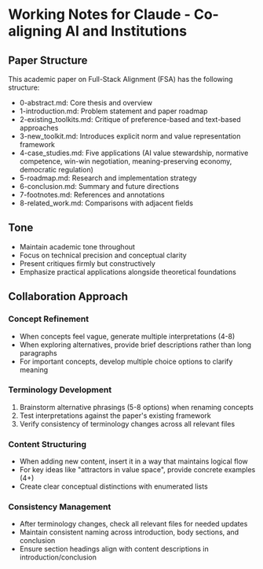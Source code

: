 # Working Notes for Claude - Co-aligning AI and Institutions

## Paper Structure

This academic paper on Full-Stack Alignment (FSA) has the following structure:
- 0-abstract.md: Core thesis and overview
- 1-introduction.md: Problem statement and paper roadmap
- 2-existing_toolkits.md: Critique of preference-based and text-based approaches
- 3-new_toolkit.md: Introduces explicit norm and value representation framework
- 4-case_studies.md: Five applications (AI value stewardship, normative competence, win-win negotiation, meaning-preserving economy, democratic regulation)
- 5-roadmap.md: Research and implementation strategy
- 6-conclusion.md: Summary and future directions
- 7-footnotes.md: References and annotations
- 8-related_work.md: Comparisons with adjacent fields

## Tone

- Maintain academic tone throughout
- Focus on technical precision and conceptual clarity
- Present critiques firmly but constructively
- Emphasize practical applications alongside theoretical foundations

## Collaboration Approach

### Concept Refinement
- When concepts feel vague, generate multiple interpretations (4-8)
- When exploring alternatives, provide brief descriptions rather than long paragraphs
- For important concepts, develop multiple choice options to clarify meaning

### Terminology Development
1. Brainstorm alternative phrasings (5-8 options) when renaming concepts
2. Test interpretations against the paper's existing framework
3. Verify consistency of terminology changes across all relevant files

### Content Structuring
- When adding new content, insert it in a way that maintains logical flow
- For key ideas like "attractors in value space", provide concrete examples (4+)
- Create clear conceptual distinctions with enumerated lists

### Consistency Management
- After terminology changes, check all relevant files for needed updates
- Maintain consistent naming across introduction, body sections, and conclusion
- Ensure section headings align with content descriptions in introduction/conclusion